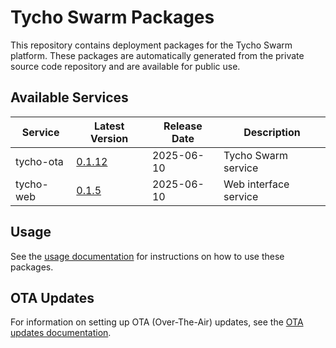 # Tycho Swarm Packages

This repository contains deployment packages for the Tycho Swarm platform. These packages are automatically generated
from the private source code repository and are available for public use.

## Available Services

| Service | Latest Version | Release Date | Description |
|---------|---------------|--------------|-------------|
| tycho-ota | [0.1.12](services/tycho-ota/packages/tycho-ota-0.1.12.tar.gz) | 2025-06-10 | Tycho Swarm service |
| tycho-web | [0.1.5](services/tycho-web/packages/tycho-web-0.1.5.tar.gz) | 2025-06-10 | Web interface service |

## Usage

See the [usage documentation](docs/usage.md) for instructions on how to use these packages.

## OTA Updates

For information on setting up OTA (Over-The-Air) updates, see the [OTA updates documentation](docs/ota-updates.md).
